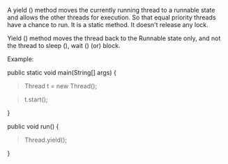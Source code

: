 A yield () method moves the currently running thread to a runnable state
and allows the other threads for execution. So that equal priority
threads have a chance to run. It is a static method. It doesn't release
any lock.

Yield () method moves the thread back to the Runnable state only, and
not the thread to sleep (), wait () (or) block.

Example:

public static void main(String\[\] args) {

> Thread t = new Thread();

> t.start();

}

public void run() {

> Thread.yield();

}